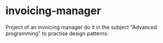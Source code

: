 # invoicing-manager
Project of an invoicing manager do it in the subject "Advanced programming" to practise design patterns.
